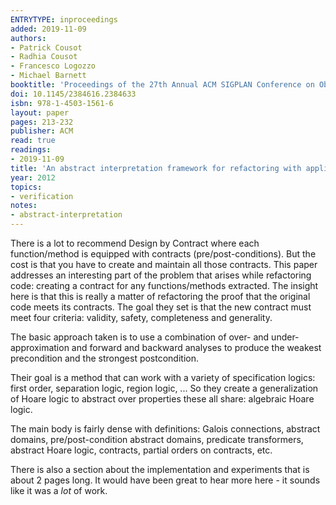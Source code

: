 ```yaml
---
ENTRYTYPE: inproceedings
added: 2019-11-09
authors:
- Patrick Cousot
- Radhia Cousot
- Francesco Logozzo
- Michael Barnett
booktitle: 'Proceedings of the 27th Annual ACM SIGPLAN Conference on Object-Oriented Programming, Systems, Languages, and Applications, OOPSLA 2012'
doi: 10.1145/2384616.2384633
isbn: 978-1-4503-1561-6
layout: paper
pages: 213-232
publisher: ACM
read: true
readings:
- 2019-11-09
title: 'An abstract interpretation framework for refactoring with application to extract methods with contracts'
year: 2012
topics:
- verification
notes:
- abstract-interpretation
---
```


There is a lot to recommend Design by Contract where each function/method is equipped with contracts (pre/post-conditions).
But the cost is that you have to create and maintain all those contracts.
This paper addresses an interesting part of the problem that arises while refactoring code: creating a contract for any functions/methods extracted.
The insight here is that this is really a matter of refactoring the proof that the original code meets its contracts.
The goal they set is that the new contract must meet four criteria:
validity, safety, completeness and generality.

The basic approach taken is to use a combination of over- and under-approximation and forward and backward analyses to produce the weakest precondition and the strongest postcondition.

Their goal is a method that can work with a variety of specification logics: first order, separation logic, region logic, ...
So they create a generalization of Hoare logic to abstract over properties these all share: algebraic Hoare logic.

The main body is fairly dense with definitions: Galois connections, abstract domains, pre/post-condition abstract domains, predicate transformers, abstract Hoare logic, 
contracts, partial orders on contracts, etc.

There is also a section about the implementation and experiments that is about 2 pages long.  It would have been great to hear more here - it sounds like it was a *lot* of work.


